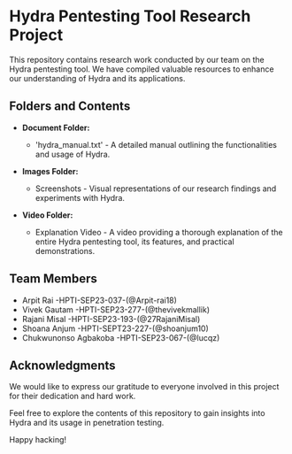 # Hydra Pentesting Tool Research Project

This repository contains research work conducted by our team on the Hydra pentesting tool. We have compiled valuable resources to enhance our understanding of Hydra and its applications.

## Folders and Contents

- **Document Folder:**
  - 'hydra_manual.txt' - A detailed manual outlining the functionalities and usage of Hydra.

- **Images Folder:**
  - Screenshots - Visual representations of our research findings and experiments with Hydra.

- **Video Folder:**
  - Explanation Video - A video providing a thorough explanation of the entire Hydra pentesting tool, its features, and practical demonstrations.

## Team Members
- Arpit Rai  -HPTI-SEP23-037-(@Arpit-rai18)
- Vivek Gautam -HPTI-SEP23-277-(@thevivekmallik)
- Rajani Misal -HPTI-SEP23-193-(@27RajaniMisal)
- Shoana Anjum -HPTI-SEPT23-227-(@shoanjum10)
- Chukwunonso Agbakoba -HPTI-SEP23-067-(@lucqz)

## Acknowledgments

We would like to express our gratitude to everyone involved in this project for their dedication and hard work.

Feel free to explore the contents of this repository to gain insights into Hydra and its usage in penetration testing.

Happy hacking!
